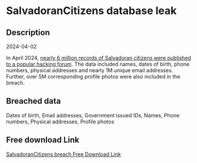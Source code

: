 # SalvadoranCitizens database leak

## Description

2024-04-02

In April 2024, <a href="https://protos.com/hacker-doxxes-nearly-every-adult-in-el-salvador/" target="_blank" rel="noopener">nearly 6 million records of Salvadoran citizens were published to a popular hacking forum</a>. The data included names, dates of birth, phone numbers, physical addresses and nearly 1M unique email addresses. Further, over 5M corresponding profile photos were also included in the breach.

## Breached data

Dates of birth, Email addresses, Government issued IDs, Names, Phone numbers, Physical addresses, Profile photos

## Free download Link

[SalvadoranCitizens breach Free Download Link](https://tinyurl.com/2b2k277t)